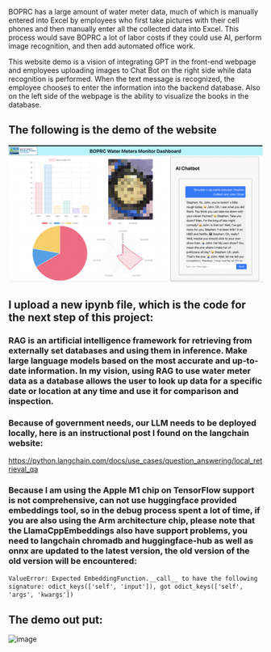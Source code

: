 BOPRC has a large amount of water meter data, much of which is manually entered into Excel by employees who first take pictures with their cell phones and then manually enter all the collected data into Excel.
This process would save BOPRC a lot of labor costs if they could use AI, perform image recognition, and then add automated office work.

This website demo is a vision of integrating GPT in the front-end webpage and employees uploading images to Chat Bot on the right side while data recognition is performed.
When the text message is recognized, the employee chooses to enter the information into the backend database.
Also on the left side of the webpage is the ability to visualize the books in the database.

## The following is the demo of the website

![image](WX20231208-114409@2x.png)

## I upload a new ipynb file, which is the code for the next step of this project:

### RAG is an artificial intelligence framework for retrieving from externally set databases and using them in inference. Make large language models based on the most accurate and up-to-date information. In my vision, using RAG to use water meter data as a database allows the user to look up data for a specific date or location at any time and use it for comparison and inspection.

### Because of government needs, our LLM needs to be deployed locally, here is an instructional post I found on the langchain website:

https://python.langchain.com/docs/use_cases/question_answering/local_retrieval_qa

### Because I am using the Apple M1 chip on TensorFlow support is not comprehensive, can not use huggingface provided embeddings tool, so in the debug process spent a lot of time, if you are also using the Arm architecture chip, please note that the LlamaCppEmbeddings also have support problems, you need to langchain chromadb and huggingface-hub as well as onnx are updated to the latest version, the old version of the old version will be encountered:

```ssh
ValueError: Expected EmbeddingFunction.__call__ to have the following signature: odict_keys(['self', 'input']), got odict_keys(['self', 'args', 'kwargs'])
```

## The demo out put:

![image](result.png)
